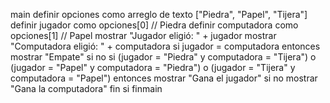 main
  definir opciones como arreglo de texto ["Piedra", "Papel", "Tijera"]
  definir jugador como opciones[0] // Piedra
  definir computadora como opciones[1] // Papel
  mostrar "Jugador eligió: " + jugador
  mostrar "Computadora eligió: " + computadora
  si jugador = computadora entonces
    mostrar "Empate"
  si no si (jugador = "Piedra" y computadora = "Tijera") o
           (jugador = "Papel" y computadora = "Piedra") o
           (jugador = "Tijera" y computadora = "Papel") entonces
    mostrar "Gana el jugador"
  si no
    mostrar "Gana la computadora"
  fin si
finmain
